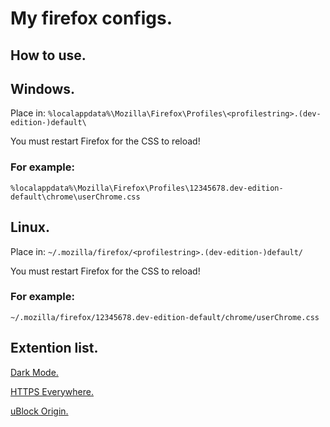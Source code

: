 # My firefox configs.

## How to use.
## Windows.
Place in: `%localappdata%\Mozilla\Firefox\Profiles\<profilestring>.(dev-edition-)default\`

You must restart Firefox for the CSS to reload!

### For example:
`%localappdata%\Mozilla\Firefox\Profiles\12345678.dev-edition-default\chrome\userChrome.css`

## Linux.
Place in: `~/.mozilla/firefox/<profilestring>.(dev-edition-)default/`
  
You must restart Firefox for the CSS to reload!

### For example:
`~/.mozilla/firefox/12345678.dev-edition-default/chrome/userChrome.css`

## Extention list.
[Dark Mode.](https://addons.mozilla.org/en-US/firefox/addon/dark-mode-webextension/)

[HTTPS Everywhere.](https://addons.mozilla.org/en-US/firefox/addon/https-everywhere/)

[uBlock Origin.](https://addons.mozilla.org/en-US/firefox/addon/ublock-origin/)
